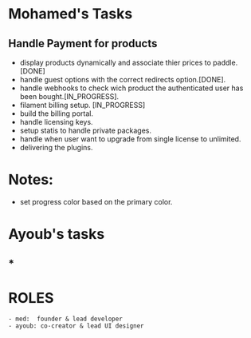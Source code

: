 # Mohamed's Tasks
## Handle Payment for products

- display products dynamically and associate thier prices to paddle.[DONE]
- handle guest options with the correct redirects option.[DONE].
- handle webhooks to check wich product the authenticated user has been bought.[IN_PROGRESS].
- filament billing setup. [IN_PROGRESS]
- build the billing portal.
- handle licensing keys.
- setup statis to handle private packages.
- handle when user want to upgrade from single license to unlimited.
- delivering the plugins.

# Notes:
- set progress color based on the primary color.

# Ayoub's tasks
## *


# ROLES
    - med:  founder & lead developer 
    - ayoub: co-creator & lead UI designer 
